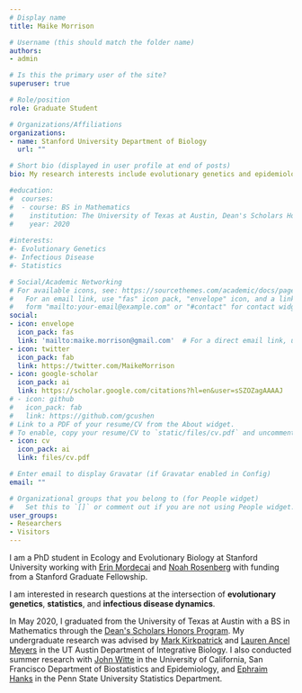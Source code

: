 ```yaml
---
# Display name
title: Maike Morrison

# Username (this should match the folder name)
authors:
- admin

# Is this the primary user of the site?
superuser: true

# Role/position
role: Graduate Student

# Organizations/Affiliations
organizations:
- name: Stanford University Department of Biology
  url: ""

# Short bio (displayed in user profile at end of posts)
bio: My research interests include evolutionary genetics and epidemiological dynamics.

#education:
#  courses:
#  - course: BS in Mathematics
#    institution: The University of Texas at Austin, Dean's Scholars Honors Program
#    year: 2020
    
#interests:
#- Evolutionary Genetics
#- Infectious Disease
#- Statistics

# Social/Academic Networking
# For available icons, see: https://sourcethemes.com/academic/docs/page-builder/#icons
#   For an email link, use "fas" icon pack, "envelope" icon, and a link in the
#   form "mailto:your-email@example.com" or "#contact" for contact widget.
social:
- icon: envelope
  icon_pack: fas
  link: 'mailto:maike.morrison@gmail.com'  # For a direct email link, use "mailto:test@example.org".
- icon: twitter
  icon_pack: fab
  link: https://twitter.com/MaikeMorrison
- icon: google-scholar
  icon_pack: ai
  link: https://scholar.google.com/citations?hl=en&user=sSZOZagAAAAJ
# - icon: github
#   icon_pack: fab
#   link: https://github.com/gcushen
# Link to a PDF of your resume/CV from the About widget.
# To enable, copy your resume/CV to `static/files/cv.pdf` and uncomment the lines below.
- icon: cv
  icon_pack: ai
  link: files/cv.pdf

# Enter email to display Gravatar (if Gravatar enabled in Config)
email: ""

# Organizational groups that you belong to (for People widget)
#   Set this to `[]` or comment out if you are not using People widget.
user_groups:
- Researchers
- Visitors
---
```


I am a PhD student in Ecology and Evolutionary Biology at Stanford University working with [Erin Mordecai](https://www.mordecailab.com/) and [Noah Rosenberg](https://rosenberglab.stanford.edu/) with funding from a Stanford Graduate Fellowship. 

I am interested in research questions at the intersection of **evolutionary genetics**, **statistics**, and **infectious disease dynamics**.

In May 2020, I graduated from the University of Texas at Austin with a BS in Mathematics through the [Dean's Scholars Honors Program](http://deansscholars.org/). My undergraduate research was advised by [Mark Kirkpatrick](https://kirkpatricklab.org/) and [Lauren Ancel Meyers](http://www.bio.utexas.edu/research/meyers/index.html) in the UT Austin Department of Integrative Biology. I also conducted summer research with [John Witte](http://wittelab.ucsf.edu/) in the University of California, San Francisco Department of Biostatistics and Epidemiology, and [Ephraim Hanks](https://sites.psu.edu/hanks/) in the Penn State University Statistics Department.
